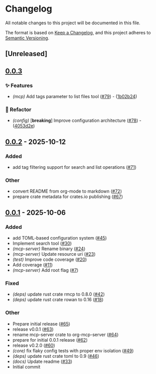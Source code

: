 # Changelog

All notable changes to this project will be documented in this file.

The format is based on [Keep a Changelog](https://keepachangelog.com/en/1.0.0/),
and this project adheres to [Semantic Versioning](https://semver.org/spec/v2.0.0.html).

## [Unreleased]

## [0.0.3](https://github.com/szaffarano/org-mcp-server/compare/org-core-v0.0.2...org-core-v0.0.3)

### ✨ Features


- *(mcp)* Add tags parameter to list files tool ([#79](https://github.com/szaffarano/org-mcp-server/pull/79)) - ([1b02b24](https://github.com/szaffarano/org-mcp-server/commit/1b02b243cd9d3f478cd46b682183e098b408c93f))

### 🚜 Refactor


- *(config)* [**breaking**] Improve configuration architecture ([#78](https://github.com/szaffarano/org-mcp-server/pull/78)) - ([4053d2e](https://github.com/szaffarano/org-mcp-server/commit/4053d2e8655125ec712438d021c89c768dd0962b))


## [0.0.2](https://github.com/szaffarano/org-mcp-server/compare/org-core-v0.0.1...org-core-v0.0.2) - 2025-10-12

### Added

- add tag filtering support for search and list operations ([#71](https://github.com/szaffarano/org-mcp-server/pull/71))

### Other

- convert README from org-mode to markdown ([#72](https://github.com/szaffarano/org-mcp-server/pull/72))
- prepare crate metadata for crates.io publishing ([#67](https://github.com/szaffarano/org-mcp-server/pull/67))

## [0.0.1](https://github.com/szaffarano/org-mcp-server/releases/tag/org-core-v0.0.1) - 2025-10-06

### Added

- add TOML-based configuration system ([#45](https://github.com/szaffarano/org-mcp-server/pull/45))
- Implement search tool ([#30](https://github.com/szaffarano/org-mcp-server/pull/30))
- *(mcp-server)* Rename binary ([#24](https://github.com/szaffarano/org-mcp-server/pull/24))
- *(mcp-server)* Update resource uri ([#23](https://github.com/szaffarano/org-mcp-server/pull/23))
- *(test)* Improve code coverage ([#20](https://github.com/szaffarano/org-mcp-server/pull/20))
- Add coverage ([#11](https://github.com/szaffarano/org-mcp-server/pull/11))
- *(mcp-server)* Add root flag ([#7](https://github.com/szaffarano/org-mcp-server/pull/7))

### Fixed

- *(deps)* update rust crate rmcp to 0.8.0 ([#42](https://github.com/szaffarano/org-mcp-server/pull/42))
- *(deps)* update rust crate rowan to 0.16 ([#18](https://github.com/szaffarano/org-mcp-server/pull/18))

### Other

- Prepare initial release ([#65](https://github.com/szaffarano/org-mcp-server/pull/65))
- release v0.0.1 ([#63](https://github.com/szaffarano/org-mcp-server/pull/63))
- rename mcp-server crate to org-mcp-server ([#64](https://github.com/szaffarano/org-mcp-server/pull/64))
- prepare for initial 0.0.1 release ([#62](https://github.com/szaffarano/org-mcp-server/pull/62))
- release v0.2.0 ([#60](https://github.com/szaffarano/org-mcp-server/pull/60))
- *(core)* fix flaky config tests with proper env isolation ([#49](https://github.com/szaffarano/org-mcp-server/pull/49))
- *(deps)* update rust crate toml to 0.9 ([#46](https://github.com/szaffarano/org-mcp-server/pull/46))
- *(docs)* Update readme ([#33](https://github.com/szaffarano/org-mcp-server/pull/33))
- Initial commit
